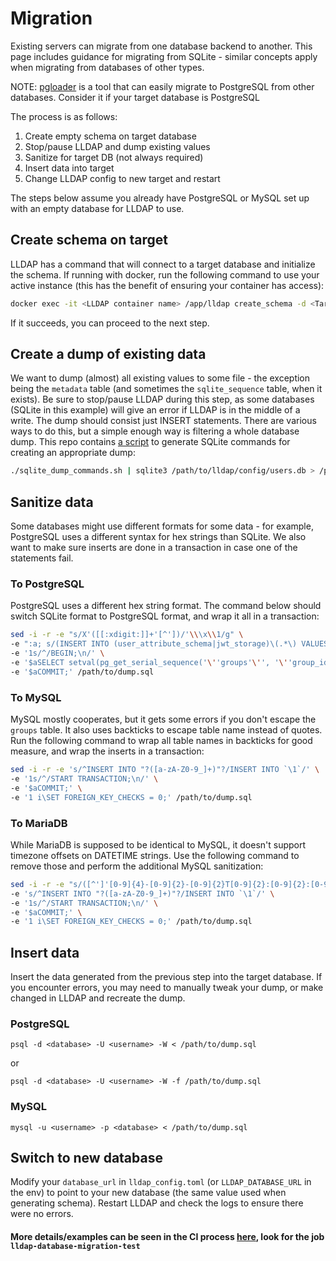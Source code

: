 # Migration

Existing servers can migrate from one database backend to another. This page includes guidance for migrating from SQLite - similar concepts apply when migrating from databases of other types.

NOTE: [pgloader](https://github.com/dimitri/pgloader) is a tool that can easily migrate to PostgreSQL from other databases. Consider it if your target database is PostgreSQL

The process is as follows:

1. Create empty schema on target database
2. Stop/pause LLDAP and dump existing values
3. Sanitize for target DB (not always required)
4. Insert data into target
5. Change LLDAP config to new target and restart

The steps below assume you already have PostgreSQL or MySQL set up with an empty database for LLDAP to use.

## Create schema on target

LLDAP has a command that will connect to a target database and initialize the
schema. If running with docker, run the following command to use your active
instance (this has the benefit of ensuring your container has access):

```sh
docker exec -it <LLDAP container name> /app/lldap create_schema -d <Target database url>
```

If it succeeds, you can proceed to the next step.

## Create a dump of existing data

We want to dump (almost) all existing values to some file - the exception being the `metadata` table (and sometimes
the `sqlite_sequence` table, when it exists). Be sure to stop/pause LLDAP during this step, as some
databases (SQLite in this example) will give an error if LLDAP is in the middle of a write. The dump should consist just INSERT
statements. There are various ways to do this, but a simple enough way is filtering a
whole database dump. This repo contains [a script](/scripts/sqlite_dump_commands.sh) to generate SQLite commands for creating an appropriate dump:

```sh
./sqlite_dump_commands.sh | sqlite3 /path/to/lldap/config/users.db > /path/to/dump.sql
```

## Sanitize data

Some databases might use different formats for some data - for example, PostgreSQL uses
a different syntax for hex strings than SQLite. We also want to make sure inserts are done in
a transaction in case one of the statements fail.

### To PostgreSQL

PostgreSQL uses a different hex string format. The command below should switch SQLite
format to PostgreSQL format, and wrap it all in a transaction:

```sh
sed -i -r -e "s/X'([[:xdigit:]]+'[^'])/'\\\x\\1/g" \
-e ":a; s/(INSERT INTO (user_attribute_schema|jwt_storage)\(.*\) VALUES\(.*),1([^']*\);)$/\1,true\3/; s/(INSERT INTO (user_attribute_schema|jwt_storage)\(.*\) VALUES\(.*),0([^']*\);)$/\1,false\3/; ta" \
-e '1s/^/BEGIN;\n/' \
-e '$aSELECT setval(pg_get_serial_sequence('\''groups'\'', '\''group_id'\''), COALESCE((SELECT MAX(group_id) FROM groups), 1));' \
-e '$aCOMMIT;' /path/to/dump.sql
```

### To MySQL

MySQL mostly cooperates, but it gets some errors if you don't escape the `groups` table. It also uses
backticks to escape table name instead of quotes. Run the
following command to wrap all table names in backticks for good measure, and wrap the inserts in
a transaction:

```sh
sed -i -r -e 's/^INSERT INTO "?([a-zA-Z0-9_]+)"?/INSERT INTO `\1`/' \
-e '1s/^/START TRANSACTION;\n/' \
-e '$aCOMMIT;' \
-e '1 i\SET FOREIGN_KEY_CHECKS = 0;' /path/to/dump.sql
```

### To MariaDB

While MariaDB is supposed to be identical to MySQL, it doesn't support timezone offsets on DATETIME
strings. Use the following command to remove those and perform the additional MySQL sanitization:

```sh
sed -i -r -e "s/([^']'[0-9]{4}-[0-9]{2}-[0-9]{2}T[0-9]{2}:[0-9]{2}:[0-9]{2}\.[0-9]{9})\+00:00'([^'])/\1'\2/g" \
-e 's/^INSERT INTO "?([a-zA-Z0-9_]+)"?/INSERT INTO `\1`/' \
-e '1s/^/START TRANSACTION;\n/' \
-e '$aCOMMIT;' \
-e '1 i\SET FOREIGN_KEY_CHECKS = 0;' /path/to/dump.sql
```

## Insert data

Insert the data generated from the previous step into the target database. If you encounter errors,
you may need to manually tweak your dump, or make changed in LLDAP and recreate the dump.

### PostgreSQL

`psql -d <database> -U <username> -W < /path/to/dump.sql`

or 

`psql -d <database> -U <username> -W -f /path/to/dump.sql`

### MySQL

`mysql -u <username> -p <database> < /path/to/dump.sql`


## Switch to new database

Modify your `database_url` in `lldap_config.toml` (or `LLDAP_DATABASE_URL` in the env)
to point to your new database (the same value used when generating schema). Restart
LLDAP and check the logs to ensure there were no errors.

#### More details/examples can be seen in the CI process [here](https://raw.githubusercontent.com/lldap/lldap/main/.github/workflows/docker-build-static.yml), look for the job `lldap-database-migration-test`
